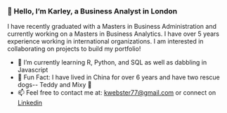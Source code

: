 ### 👋 Hello, I’m Karley, a Business Analyst in London 

I have recently graduated with a Masters in Business Administration and currently working on a Masters in Business Analytics. 
I have over 5 years experience working in international organizations. I am interested in collaborating on projects to build my portfolio! 

- 🌱 I’m currently learning R, Python, and SQL as well as dabbling in Javascript 
- 🌈 Fun Fact: I have lived in China for over 6 years and have two rescue dogs-- Teddy and Mixy 🐾
- 📫 Feel free to contact me at: kwebster77@gmail.com or connect on [Linkedin](https://www.linkedin.com/in/karleywebster/)



<!---
kwebster77/kwebster77 is a ✨ special ✨ repository because its `README.md` (this file) appears on your GitHub profile.
You can click the Preview link to take a look at your changes.
--->
